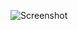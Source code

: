 ![Screenshot](https://raw.githubusercontent.com/Cryakl/Ultimate-RAT-Collection/refs/heads/main/Gh0stRat/ucuL%20v1.1/Screenshot.png)
